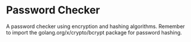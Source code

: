 # Password Checker
A password checker using encryption and hashing algorithms. Remember to import the golang.org/x/crypto/bcrypt package for password hashing.
